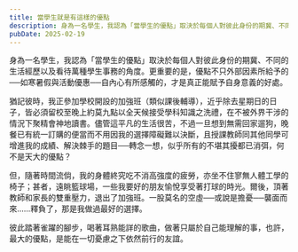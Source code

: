 ```yaml
---
title: 當學生就是有這樣的優點
description: 身為一名學生，我認為「當學生的優點」取決於每個人對彼此身份的期冀、不同的生活經歷以及看待萬種學生事務的角度。更重要的是，……
pubDate: 2025-02-19
---
```


身為一名學生，我認為「當學生的優點」取決於每個人對彼此身份的期冀、不同的生活經歷以及看待萬種學生事務的角度。更重要的是，優點不只外部因素所給予的──如寒暑假與活動優惠──自內心有所感觸的，才是真正能賦予自身意義的好處。

猶記彼時，我正參加學校開設的加強班（類似課後輔導），近乎除去星期日的日子，皆必須留校至晚上約莫九點以全天候接受學科知識之洗禮，在不被外界干涉的情況下聚精會神地讀書。儘管這平凡的生活很苦，不過一旦想到無需回家遛狗，晚餐已有統一訂購的便當而不用因我的選擇障礙難以決斷，且授課教師同其他同學可增進我的成績、解決棘手的題目──轉念一想，似乎所有的不堪其擾都已消弭，何不是天大的優點？

但，隨著時間流倘，我的身體終究吃不消高強度的疲勞，亦坐不住寥無人體工學的椅子；甚者，遠眺籃球場，一些我要好的朋友愉悅享受著打球的時光。爾後，頂著教師和家長的雙重壓力，退出了加強班。一股莫名的空虛──或說是擔憂──襲面而來……釋負了，那是我做過最好的選擇。

彼此踏著雀躍的腳步，喝著耳熟能詳的歌曲，做著只屬於自己能理解的事，也許，最大的優點，是能在一切憂慮之下依然前行的友誼。

